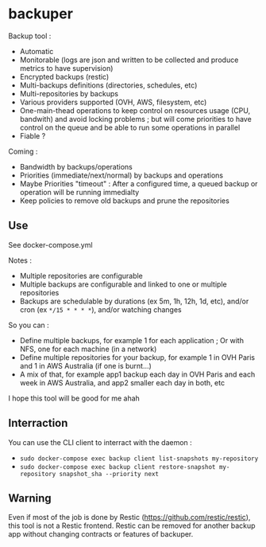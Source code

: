 # backuper

Backup tool :
- Automatic
- Monitorable (logs are json and written to be collected and produce metrics to have supervision)
- Encrypted backups (restic)
- Multi-backups definitions (directories, schedules, etc)
- Multi-repositories by backups
- Various providers supported (OVH, AWS, filesystem, etc)
- One-main-thead operations to keep control on resources usage (CPU, bandwith) and avoid locking problems ; but will come priorities to have control on the queue and be able to run some operations in parallel
- Fiable ?

Coming :
- Bandwidth by backups/operations
- Priorities (immediate/next/normal) by backups and operations
- Maybe Priorities "timeout" : After a configured time, a queued backup or operation will be running immedialty
- Keep policies to remove old backups and prune the repositories

## Use

See docker-compose.yml

Notes :
- Multiple repositories are configurable
- Multiple backups are configurable and linked to one or multiple repositories
- Backups are schedulable by durations (ex 5m, 1h, 12h, 1d, etc), and/or cron (ex `*/15 * * * *`), and/or watching changes

So you can :
- Define multiple backups, for example 1 for each application ; Or with NFS, one for each machine (in a network)
- Define multiple repositories for your backup, for example 1 in OVH Paris and 1 in AWS Australia (if one is burnt...)
- A mix of that, for example app1 backup each day in OVH Paris and each week in AWS Australia, and app2 smaller each day in both, etc

I hope this tool will be good for me ahah

## Interraction

You can use the CLI client to interract with the daemon :
- `sudo docker-compose exec backup client list-snapshots my-repository`
- `sudo docker-compose exec backup client restore-snapshot my-repository snapshot_sha --priority next`

## Warning

Even if most of the job is done by Restic (https://github.com/restic/restic), this tool is not a Restic frontend. Restic can be removed for another backup app without changing contracts or features of backuper.
